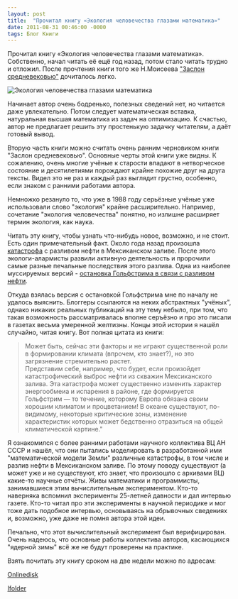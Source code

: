 ```yaml
---
layout: post
title:  "Прочитал книгу «Экология человечества глазами математика»"
date: 2011-08-31 00:46:00 -0000
tags: Блог Книги
---
```


Прочитал книгу «Экология человечества глазами математика». Собственно, начал читать её ещё год назад, потом стало читать трудно и отложил. После прочтения книги того же Н.Моисеева <a href="http://2nature.ru/node/8238">"Заслон средневековью"</a> дочиталось легко.

![Экология человечества глазами математика](https://res.cloudinary.com/dlqc5rp9l/image/upload/v1648290296/covers/glazami_title_yzpzo4.jpg)

Начинает автор очень бодренько, полезных сведений нет, но читается даже увлекательно. Потом следует математическая вставка, натуральная высшая математика из задач на оптимизацию. К счастью, автор не предлагает решить эту простенькую задачку читателям, а даёт готовый вывод.

Вторую часть книги можно считать очень ранним черновиком книги "Заслон средневековью". Основные черты этой книги уже видны. К сожалению, очень многие учёные к старости впадают в нетворческое состояние и десятилетиями порождают крайне похожие друг на друга тексты. Видел это не раз и каждый раз выглядит грустно, особенно, если знаком с ранними работами автора.

Немножко резануло то, что уже в 1988 году серьёзные учёные уже использовали слово "экология" крайне расширительно. Например, сочетание "экология человечества" понятно, но излишне расширяет термин экология, как наука.

Читать эту книгу, чтобы узнать что-нибудь новое, возможно, и не стоит. Есть один примечательный факт. Около года назад произошла [катастрофа](http://www.lenta.ru/story/gulfoil/) с разливом нефти в Мексиканском заливе. После этого экологи-алармисты развили активную деятельность и пророчили самые разные печальные последствия этого разлива. Одна из наиболее муссируемых версий - [остановка Гольфстрима в связи с разливом нефти](http://teh-nomad.livejournal.com/423397.html).

Откуда взялась версия с остановкой Гольфстрима мне по началу не удалось выяснить. Блоггеры ссылаются на неких абстрактных "учёных", однако никаких реальных публикаций на эту тему небыло, при том, что такая возможность рассматривалась вполне серъёзно и про это писали в газетах весьма умеренной желтизны. Концы этой истории я нашёл случайно, читая книгу. Вот полная цитата из книги:

> Может быть, сейчас эти факторы и не играют существенной роли в формировании климата (впрочем, кто знает?), но это загрязнение стремительно растет.  
> Представим себе, например, что будет, если произойдет катастрофический выброс нефти из скважин Мексиканского залива. Эта катастрофа может существенно изменить  характер энергообмеиа и испарения в районе, где формируется Гольфстрим — то течение, которому Европа обязана своим хорошим климатом и процветанием! В океане существуют, по-видимому, некоторые критические зоны, изменение характеристик которых может бедственно отразиться на общей климатической картине."

Я ознакомился с более ранними работами научного коллектива ВЦ АН СССР и нашёл, что они пытались моделировать в разработанной ими "математической модели Земли" различные катастрофы, в том числе и разлив нефти в Мексиканском заливе. По этому поводу существуют (а может уже и не существуют, кто знает, что произошло с архивами ВЦ) какие-то научные отчёты. Живы математики и программисты, занимавшиеся этим вычислительным экспериментом. Кто-то наверняка вспомнил эксперименты 25-летней давности и дал интервью газете. Кто-то читал про эти эксперименты в научной периодике и мог тоже дать подобное интервью, основываясь на обрывочных сведениях и, возможно, уже даже не помня автора этой идеи.

Печально, что этот вычислительный эксперимент был верифицирован. Очень надеюсь, что основные работы коллектива авторов, касающихся "ядерной зимы" всё же не будут проверены на практике.

Взять почитать эту книгу сроком на две недели можно по адресам:

<a href="http://www.onlinedisk.ru/file/723146/">Onlinedisk</a>

<a href="http://infanata.ifolder.ru/25468330">Ifolder</a>  

